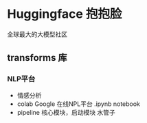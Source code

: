 # Huggingface 抱抱脸
全球最大的大模型社区
## transforms 库
### NLP平台
- 情感分析
- colab
    Google 在线NPL平台
    .ipynb notebook
- pipeline 核心模块，启动模块
    水管子
